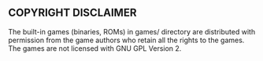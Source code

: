 
COPYRIGHT DISCLAIMER
--------------------

The built-in games (binaries, ROMs) in games/ directory are distributed with
permission from the game authors who retain all the rights to the games.
The games are not licensed with GNU GPL Version 2.

